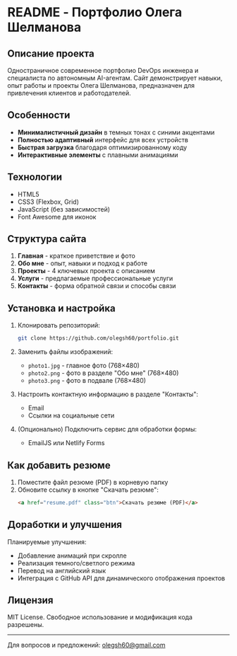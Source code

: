 # README - Портфолио Олега Шелманова

## Описание проекта

Одностраничное современное портфолио DevOps инженера и специалиста по автономным AI-агентам. Сайт демонстрирует навыки, опыт работы и проекты Олега Шелманова, предназначен для привлечения клиентов и работодателей.

## Особенности

- **Минималистичный дизайн** в темных тонах с синими акцентами
- **Полностью адаптивный** интерфейс для всех устройств
- **Быстрая загрузка** благодаря оптимизированному коду
- **Интерактивные элементы** с плавными анимациями

## Технологии

- HTML5
- CSS3 (Flexbox, Grid)
- JavaScript (без зависимостей)
- Font Awesome для иконок

## Структура сайта

1. **Главная** - краткое приветствие и фото
2. **Обо мне** - опыт, навыки и подход к работе
3. **Проекты** - 4 ключевых проекта с описанием
4. **Услуги** - предлагаемые профессиональные услуги
5. **Контакты** - форма обратной связи и способы связи

## Установка и настройка

1. Клонировать репозиторий:
   ```bash
   git clone https://github.com/olegsh60/portfolio.git
   ```

2. Заменить файлы изображений:
   - `photo1.jpg` - главное фото (768×480)
   - `photo2.png` - фото в разделе "Обо мне" (768×480)
   - `photo3.png` - фото в подвале (768×480)

3. Настроить контактную информацию в разделе "Контакты":
   - Email
   - Ссылки на социальные сети

4. (Опционально) Подключить сервис для обработки формы:
   - EmailJS или Netlify Forms

## Как добавить резюме

1. Поместите файл резюме (PDF) в корневую папку
2. Обновите ссылку в кнопке "Скачать резюме":
   ```html
   <a href="resume.pdf" class="btn">Скачать резюме (PDF)</a>
   ```

## Доработки и улучшения

Планируемые улучшения:
- Добавление анимаций при скролле
- Реализация темного/светлого режима
- Перевод на английский язык
- Интеграция с GitHub API для динамического отображения проектов

## Лицензия

MIT License. Свободное использование и модификация кода разрешены.

---

Для вопросов и предложений: olegsh60@gmail.com
